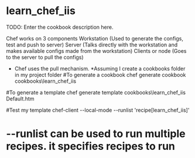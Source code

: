 # learn_chef_iis

TODO: Enter the cookbook description here.

Chef works on 3 components
Workstation (Used to generate the configs, test and push to server)
Server (Talks directly with the workstation and makes available configs made from the workstation)
Clients or node (Goes to the server to pull the configs)
-	Chef uses the pull mechanism.
*Assuming I create a cookbooks folder in my project folder
#To generate a cookbook
chef generate cookbook cookbooks\learn_chef_iis

#To generate a template 
chef generate template cookbooks\learn_chef_iis Default.htm

#Test my template
chef-client --local-mode --runlist 'recipe[learn_chef_iis]'
# --runlist can be used to run multiple recipes. it specifies recipes to run
